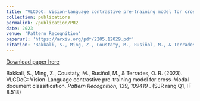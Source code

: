 ```yaml
---
title: "VLCDoC: Vision-language contrastive pre-training model for cross-modal document classification"
collection: publications
permalink: /publication/PR2
date: 2023
venue: 'Pattern Recognition'
paperurl: 'https://arxiv.org/pdf/2205.12029.pdf'
citation: 'Bakkali, S., Ming, Z., Coustaty, M., Rusiñol, M., & Terrades, O. R. (2023). VLCDoC: Vision-Language contrastive pre-training model for cross-Modal document classification. Pattern Recognition, 139, 109419.'
---
```


[Download paper here](https://arxiv.org/pdf/2205.12029.pdf)

Bakkali, S., Ming, Z., Coustaty, M., Rusiñol, M., & Terrades, O. R. (2023). VLCDoC: Vision-Language contrastive pre-training model for cross-Modal document classification. <i> Pattern Recognition, 139, 109419 </i>. (SJR rang Q1, IF 8.518)